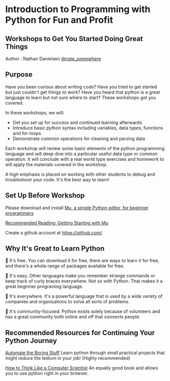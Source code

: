 # Introduction to Programming with Python for Fun and Profit
## Workshops to Get You Started Doing Great Things

Author : Nathan Danielsen [@nate_somewhere](https://twitter.com/nate_somewhere)

## Purpose

Have you been curious about writing code? Have you tried to get started but just couldn't get things to work? Have you heard that python is a great language to learn but not sure where to start? These workshops got you covered.  

In these workshops, we will:
- Get you set up for success and continued learning afterwards
- Introduce basic python syntax including variables, data types, functions and for-loops
- Demonstrate common operations for cleaning and parsing data

Each workshop will review some basic elements of the python programming language and will deep dive into a particular useful data type or common operation. It will conclude with a real world type exercises and homework to will apply the materials covered in the workshop.

A high emphasis is placed on working with other students to debug and troubleshoot your code. It's the best way to learn!

## Set Up Before Workshop

Please download and install [Mu, a simple Python editor, for beginner programmers](https://codewith.mu/)

[Recommended Reading: Getting Starting with Mu](https://codewith.mu/en/tutorials/1.0/start)

Create a github account at https://github.com/

## Why It's Great to Learn Python

:snake: It's free. You can download it for free, there are ways to learn it for free, and there's a whole range of packages available for free.

:snake: It's easy. Other languages make you remember strange commands or keep track of curly braces everywhere. Not so with Python. That makes it a great beginner programing language.

:snake: It's everywhere. It's a powerful language that is used by a wide variety of companies and organizations to solve all sorts of problems.

:snake: It's community-focused. Python exists solely because of volunteers and has a great community both online and off that connects people.

## Recommended Resources for Continuing Your Python Journey

[Automate the Boring Stuff](https://automatetheboringstuff.com/)
Learn python through small practical projects that might reduce the tedium in your job! (Highly recommended)

[How to Think Like a Computer Scientist](http://interactivepython.org/runestone/static/thinkcspy/index.html)
An equally good book and allows you to use python right in your browser.
